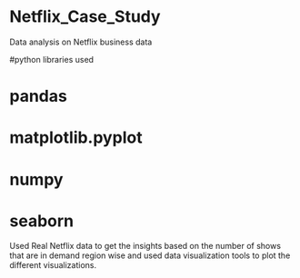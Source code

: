# Netflix_Case_Study
Data analysis on Netflix business data 

#python libraries used 
# pandas 
# matplotlib.pyplot
# numpy 
# seaborn 

Used Real Netflix data to get the insights based on the number of shows that are in demand region wise and used data visualization tools to plot the different visualizations.




